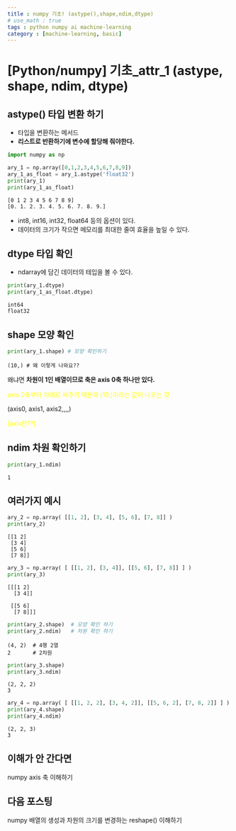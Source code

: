 ```yaml
---
title : numpy 기초! (astype(),shape,ndim,dtype)
# use_math : true
tags : python numpy ai machine-learning
category : [machine-learning, basic]
---
```

[Python/numpy]  기초_attr_1 (astype, shape, ndim, dtype)
=====

## astype() 타입 변환 하기
- 타입을 변환하는 메서드
- **리스트로 반환하기에 변수에 할당해 줘야한다.**


```python
import numpy as np
```


```python
ary_1 = np.array([0,1,2,3,4,5,6,7,8,9])
ary_1_as_float = ary_1.astype('float32')
print(ary_1)
print(ary_1_as_float)
```

    [0 1 2 3 4 5 6 7 8 9]
    [0. 1. 2. 3. 4. 5. 6. 7. 8. 9.]


- int8, int16, int32, float64 등의 옵션이 있다.
- 데이터의 크기가 작으면 메모리를 최대한 줄여 효율을 높일 수 있다.

## dtype 타입 확인
- ndarray에 담긴 데이터의 테입을 볼 수 있다.


```python
print(ary_1.dtype)
print(ary_1_as_float.dtype)
```

    int64
    float32


## shape 모양 확인


```python
print(ary_1.shape) # 모양 확인하기
```

    (10,) # 왜 이렇게 나와요??


왜냐면 **차원이 1인 배열이므로 축은 axis 0축 하나만 있다.**

<span style="color : yellow;">
axis 0축부터 차례로 써주기 때문에 (10,)이라는 값이 나오는 것
</span>

(axis0, axis1, axis2,,,,)

<span style = "color:yellow">[axis란??]</span>

## ndim 차원 확인하기


```python
print(ary_1.ndim)
```

    1


## 여러가지 예시


```python
ary_2 = np.array( [[1, 2], [3, 4], [5, 6], [7, 8]] )
print(ary_2)
```

    [[1 2]
     [3 4]
     [5 6]
     [7 8]]



```python
ary_3 = np.array( [ [[1, 2], [3, 4]], [[5, 6], [7, 8]] ] )
print(ary_3)
```

    [[[1 2]
      [3 4]]
    
     [[5 6]
      [7 8]]]



```python
print(ary_2.shape)  # 모양 확인 하기
print(ary_2.ndim)   # 차원 확인 하기
```

    (4, 2)  # 4행 2열
    2       # 2차원



```python
print(ary_3.shape)
print(ary_3.ndim)
```

    (2, 2, 2)
    3



```python
ary_4 = np.array( [ [[1, 2, 2], [3, 4, 2]], [[5, 6, 2], [7, 8, 2]] ] )
print(ary_4.shape)
print(ary_4.ndim)
```

    (2, 2, 3)
    3


## 이해가 안 간다면
numpy axis 축 이해하기

## 다음 포스팅
numpy 배열의 생성과 차원의 크기를 변경하는 reshape() 이해하기

